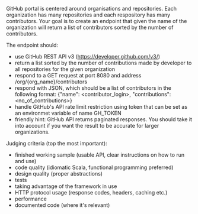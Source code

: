 GitHub portal is centered around organisations and repositories. Each organization has many repositories and each respository has many contributors. Your goal is to create an endpoint that given the name of the organization will return a list of contributors sorted by the number of contributors.

The endpoint should:
- use GitHub REST API v3 (https://developer.github.com/v3/)
- return a list sorted by the number of contributions made by developer to all repositories for the given organization
- respond to a GET request at port 8080 and address /org/{org_name}/contributors
- respond with JSON, which should be a list of contributors in the following format: {"name": <contributor_login>, "contributions": <no_of_contributions>}
- handle GitHub's API rate limit restriction using token that can be set as an environmet variable of name GH_TOKEN
- friendly hint: GitHub API returns paginated responses. You should take it into account if you want the result to be accurate for larger organizations.

Judging criteria (top the most important):
- finished working sample (usable API, clear instructions on how to run and use)
- code quality (idiomatic Scala, functional programming preferred)
- design quality (proper abstractions)
- tests
- taking advantage of the framework in use
- HTTP protocol usage (response codes, headers, caching etc.)
- performance
- documented code (where it's relevant)